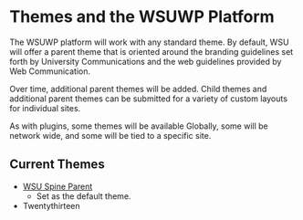 # Themes and the WSUWP Platform

The WSUWP platform will work with any standard theme. By default, WSU will offer a parent theme that is oriented around the branding guidelines set forth by University Communications and the web guidelines provided by Web Communication.

Over time, additional parent themes will be added. Child themes and additional parent themes can be submitted for a variety of custom layouts for individual sites.

As with plugins, some themes will be available Globally, some will be network wide, and some will be tied to a specific site.

## Current Themes

* [WSU Spine Parent](https://github.com/washingtonstateuniversity/WSUWP-spine-parent-theme)
	* Set as the default theme.
* Twentythirteen